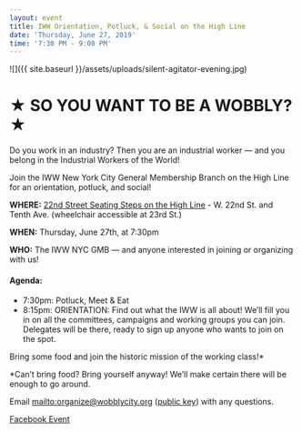 ```yaml
---
layout: event
title: IWW Orientation, Potluck, & Social on the High Line
date: 'Thursday, June 27, 2019'
time: '7:30 PM - 9:00 PM'
---
```

![]({{ site.baseurl }}/assets/uploads/silent-agitator-evening.jpg)
# ★ SO YOU WANT TO BE A WOBBLY? ★

Do you work in an industry? Then you are an industrial worker — and you belong in the Industrial Workers of the World!

Join the IWW New York City General Membership Branch on the High Line for an orientation, potluck, and social!

**WHERE:** [22nd Street Seating Steps on the High Line](https://www.thehighline.org/garden-zones/23rd-street-lawn/) - W. 22nd St. and Tenth Ave. (wheelchair accessible at 23rd St.)

**WHEN:** Thursday, June 27th, at 7:30pm

**WHO:** The IWW NYC GMB — and anyone interested in joining or organizing with us!

#### Agenda:

* 7:30pm: Potluck, Meet & Eat
* 8:15pm: ORIENTATION: Find out what the IWW is all about! We’ll fill you in on all the committees, campaigns and working groups you can join. Delegates will be there, ready to sign up anyone who wants to join on the spot.

Bring some food and join the historic mission of the working class!*

*Can’t bring food? Bring yourself anyway! We’ll make certain there will be enough to go around.

Email <mailto:organize@wobblycity.org> ([public key](/assets/keys/publickey.organize@wobblycity.org.asc)) with any questions.

[Facebook Event](https://www.facebook.com/events/699404803851166/)
